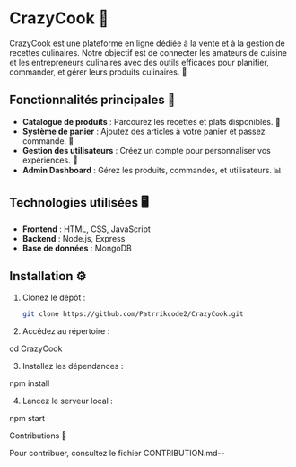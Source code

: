 # CrazyCook 🍳

CrazyCook est une plateforme en ligne dédiée à la vente et à la gestion de recettes culinaires. Notre objectif est de connecter les amateurs de cuisine et les entrepreneurs culinaires avec des outils efficaces pour planifier, commander, et gérer leurs produits culinaires. 🥘

## Fonctionnalités principales 🔧
- **Catalogue de produits** : Parcourez les recettes et plats disponibles. 🍲
- **Système de panier** : Ajoutez des articles à votre panier et passez commande. 🛒
- **Gestion des utilisateurs** : Créez un compte pour personnaliser vos expériences. 👤
- **Admin Dashboard** : Gérez les produits, commandes, et utilisateurs. 📊

## Technologies utilisées 🖥️
- **Frontend** : HTML, CSS, JavaScript
- **Backend** : Node.js, Express
- **Base de données** : MongoDB

## Installation ⚙️
1. Clonez le dépôt :
   ```bash
   git clone https://github.com/Patrrikcode2/CrazyCook.git

2. Accédez au répertoire :

cd CrazyCook


3. Installez les dépendances :

npm install


4. Lancez le serveur local :

npm start



Contributions 🤝

Pour contribuer, consultez le fichier CONTRIBUTI‍ON.md--
